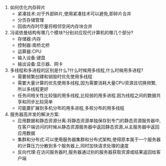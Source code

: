 1. 如何优化内存碎片
   * 紧凑技术:对于外部碎片,使用紧凑技术可以避免,即碎片合并
   * 分页存储管理
   * 回收内存时尽量将相邻空闲内存块合并
2. 冯诺依曼结构有哪几个模块?分别对应现代计算机的哪几个部分?
   * 存储器:内存
   * 控制器:南桥北桥
   * 运算器:CPU
   * 输入设备:键盘
   * 输出设备:显示器、网卡
3. 多线程和多进程的区别是什么?什么时候用多线程,什么时候用多进程?
   * 需要频繁创建和销毁时优先使用多线程
   * 需要大量计算的优先使用多线程,因为需要消耗大量CPU资源且切换频繁,所以多线程更好
   * 任务间相关性比较强的用多线程,比较弱的用多进程.因为线程之间的数据共享和同步比较简单
   * 可能要扩展到多机分布的用多进程,多核分布的用多线程
4. 服务器高并发的解决方案:
   * 应用数据和静态资源分离:将静态资源单独保存到专门的静态资源服务器中,在客户端访问的时候从静态资源服务器中返回静态资源,从主服务器中返回应用数据
   * 集群和分布式:可以使用服务器集群和分布式架构,使得原本属于一个服务器的计算压力分散到多个服务器上,同时加快请求处理的速度
   * 反向代理:在访问服务器时,服务器通过别的服务器获取资源或结果返回给客户端